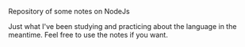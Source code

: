 Repository of some notes on NodeJs 

Just what I've been studying and practicing about the language in the meantime. Feel free to use the notes if you want. 
